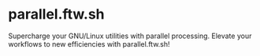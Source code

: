 # parallel.ftw.sh
Supercharge your GNU/Linux utilities with parallel processing. Elevate your workflows to new efficiencies with parallel.ftw.sh!

